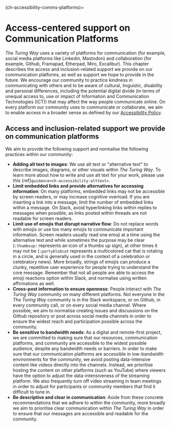 (ch-accessibility-comms-platforms)=
# Access-centered support on Communication Platforms

_The Turing Way_ uses a variety of platforms for communication (for example, social media platforms like Linkedin, Mastodon) and collaboration (for example, Github, Framapad, Etherpad, Miro, Excalibur).
This chapter describes the access and inclusion-related support we provide on our communication platforms, as well as support we hope to provide in the future.
We encourage our community to practice kindness in communicating with others and to be aware of cultural, linguistic, disability and personal differences, including the potential digital divide (in terms of unequal access to, use or impact of Information and Communication Technologies (ICT)) that may affect the way people communicate online.
On every platform our community uses to communicate or collaborate, we aim to enable access in a broader sense as defined by our [Accessibility Policy](https://github.com/the-turing-way/the-turing-way/blob/main/ACCESSIBILITY.md).

## Access and inclusion-related support we provide on communication platforms

We aim to provide the following support and normalise the following practices within our community:

- **Adding alt text to images**: We use alt text or "alternative text" to describe images, diagrams, or other visuals within _The Turing Way_. 
To learn more about how to write and use alt text for your work, please use this {ref}`guidance<ch-accessibility-alttext>`.
- **Limit embedded links and provide alternatives for accessing information**: On many platforms, embedded links may not be accessible by screen readers, or may increase cognitive overload. 
If you are inserting a link into a message, limit the number of embedded links within a message. 
On Slack, avoid hyperlinking links within replies to messages when possible, as links posted within threads are not readable for screen readers.
- **Limit use of emojis that disrupt narrative flow**: Do not replace words with emojis or use too many emojis to communicate important information. 
Screen readers usually read one emoji at a time using the alternative text and while sometimes the purpose may be clear (```:thumbsup:``` represents an icon of a thumbs up sign), at other times it may not be (```:partyblobcat``` represents a multicolored cat that is rotating in a circle, and is generally used in the context of a celebration or celebratory news). 
More broadly, strings of emojis can produce a clunky, repetitive user experience for people trying to understand the core message.
Remember that not all people are able to access the emoji reactions option within Slack, and normalise using written affirmations as well.
- **Cross-post information to ensure openness**: People interact with _The Turing Way_ community on many different platforms.
Not everyone in the *The Turing Way* community is in the Slack workspace, or on Github, in every community call, or on every social media channel.
Where possible, we aim to normalise creating issues and discussions on the Github repository or post across social media channels in order to ensure the widest reach and participation possible across the community.
- **Be sensitive to bandwidth needs**: As a digital and remote-first project, we are committed to making sure that our resources, communication platforms, and community are accessible to the widest possible audience, despite any bandwidth needs or barriers.
In order to make sure that our communication platforms are accessible in low-bandwidth environments for the community, we avoid posting data-intensive content like videos directly into the channels.
Instead, we prioritise hosting the content on other platforms (such as YouTube) where viewers have the option to adjust the data-intensiveness of the streaming platform.
We also frequently turn off video streaming in team meetings in order to adjust for participants or community members that find it difficult to tune in.
- **Be descriptive and clear in communication**: Aside from these concrete recommendations that we adhere to within the community, more broadly we aim to prioritise clear communication within _The Turing Way_ in order to ensure that our messages are accessible and readable for the community.
